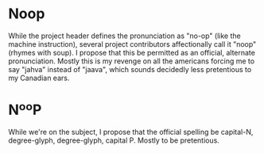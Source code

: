 # Noop #

While the project header defines the pronunciation as "no-op" (like the machine instruction), several project contributors affectionally call it "noop" (rhymes with soup).  I propose that this be permitted as an official, alternate pronunciation.  Mostly this is my revenge on all the americans forcing me to say "jahva" instead of "jaava", which sounds decidedly less pretentious to my Canadian ears.

# NººP #

While we're on the subject, I propose that the official spelling be capital-N, degree-glyph, degree-glyph, capital P.  Mostly to be pretentious.